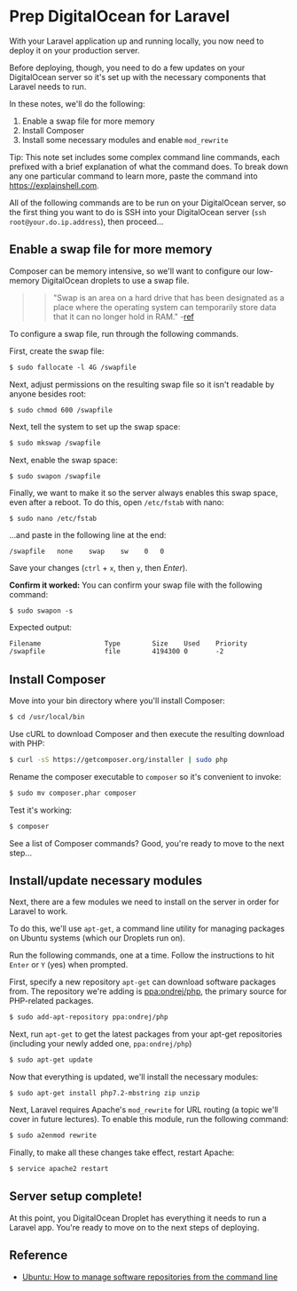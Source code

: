 # Prep DigitalOcean for Laravel
With your Laravel application up and running locally, you now need to deploy it on your production server.

Before deploying, though, you need to do a few updates on your DigitalOcean server so it's set up with the necessary components that Laravel needs to run.

In these notes, we'll do the following:

1. Enable a swap file for more memory
2. Install Composer
3. Install some necessary modules and enable `mod_rewrite`

Tip: This note set includes some complex command line commands, each prefixed with a brief explanation of what the command does. To break down any one particular command to learn more, paste the command into <https://explainshell.com>.

All of the following commands are to be run on your DigitalOcean server, so the first thing you want to do is SSH into your DigitalOcean server (`ssh root@your.do.ip.address`), then proceed...

## Enable a swap file for more memory
Composer can be memory intensive, so we'll want to configure our low-memory DigitalOcean droplets to use a swap file.

>> "Swap is an area on a hard drive that has been designated as a place where the operating system can temporarily store data that it can no longer hold in RAM." -[ref](https://www.digitalocean.com/community/tutorials/how-to-add-swap-on-ubuntu-14-04)

To configure a swap file, run through the following commands.

First, create the swap file:

```xml
$ sudo fallocate -l 4G /swapfile
```

Next, adjust permissions on the resulting swap file so it isn't readable by anyone besides root:

```
$ sudo chmod 600 /swapfile
```

Next, tell the system to set up the swap space:

```xml
$ sudo mkswap /swapfile
```

Next, enable the swap space:

```
$ sudo swapon /swapfile
```

Finally, we want to make it so the server always enables this swap space, even after a reboot. To do this, open `/etc/fstab` with nano:

```
$ sudo nano /etc/fstab
```

...and paste in the following line at the end:

```
/swapfile   none    swap    sw    0   0
```

Save your changes (`ctrl` + `x`, then `y`, then *Enter*).

__Confirm it worked:__
You can confirm your swap file with the following command:

```
$ sudo swapon -s
```

Expected output:

```xml
Filename                Type        Size    Used    Priority
/swapfile               file        4194300 0       -2
```


## Install Composer
Move into your bin directory where you'll install Composer:

```bash
$ cd /usr/local/bin
```

Use cURL to download Composer and then execute the resulting download with PHP:

```bash
$ curl -sS https://getcomposer.org/installer | sudo php
```

Rename the composer executable to `composer` so it's convenient to invoke:

```bash
$ sudo mv composer.phar composer
```

Test it's working:

```bash
$ composer
```

See a list of Composer commands? Good, you're ready to move to the next step...


## Install/update necessary modules
Next, there are a few modules we need to install on the server in order for Laravel to work. 

To do this, we'll use `apt-get`, a command line utility for managing packages on Ubuntu systems (which our Droplets run on).

Run the following commands, one at a time. Follow the instructions to hit `Enter` or `Y` (yes) when prompted.

First, specify a new repository `apt-get` can download software packages from. The repository we're adding is [ppa:ondrej/php](https://launchpad.net/~ondrej/+archive/ubuntu/php), the primary source for PHP-related packages.

```bash
$ sudo add-apt-repository ppa:ondrej/php
```

Next, run `apt-get` to get the latest packages from your apt-get repositories (including your newly added one, `ppa:ondrej/php`)

```bash
$ sudo apt-get update
```

Now that everything is updated, we'll install the necessary modules:
```
$ sudo apt-get install php7.2-mbstring zip unzip
```

Next, Laravel requires Apache's `mod_rewrite` for URL routing (a topic we'll cover in future lectures). To enable this module, run the following command:

```xml
$ sudo a2enmod rewrite
```

Finally, to make all these changes take effect, restart Apache:
```xml
$ service apache2 restart
```


## Server setup complete!
At this point, you DigitalOcean Droplet has everything it needs to run a Laravel app. You're ready to move on to the next steps of deploying.


## Reference
+ [Ubuntu: How to manage software repositories from the command line](https://help.ubuntu.com/community/Repositories/CommandLine)

